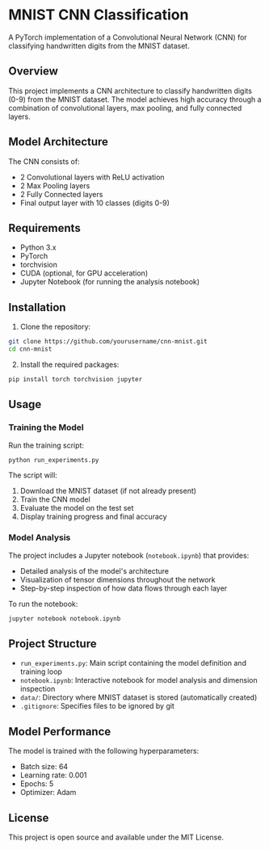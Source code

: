 # MNIST CNN Classification

A PyTorch implementation of a Convolutional Neural Network (CNN) for classifying handwritten digits from the MNIST dataset.

## Overview

This project implements a CNN architecture to classify handwritten digits (0-9) from the MNIST dataset. The model achieves high accuracy through a combination of convolutional layers, max pooling, and fully connected layers.

## Model Architecture

The CNN consists of:
- 2 Convolutional layers with ReLU activation
- 2 Max Pooling layers
- 2 Fully Connected layers
- Final output layer with 10 classes (digits 0-9)

## Requirements

- Python 3.x
- PyTorch
- torchvision
- CUDA (optional, for GPU acceleration)
- Jupyter Notebook (for running the analysis notebook)

## Installation

1. Clone the repository:
```bash
git clone https://github.com/yourusername/cnn-mnist.git
cd cnn-mnist
```

2. Install the required packages:
```bash
pip install torch torchvision jupyter
```

## Usage

### Training the Model

Run the training script:
```bash
python run_experiments.py
```

The script will:
1. Download the MNIST dataset (if not already present)
2. Train the CNN model
3. Evaluate the model on the test set
4. Display training progress and final accuracy

### Model Analysis

The project includes a Jupyter notebook (`notebook.ipynb`) that provides:
- Detailed analysis of the model's architecture
- Visualization of tensor dimensions throughout the network
- Step-by-step inspection of how data flows through each layer

To run the notebook:
```bash
jupyter notebook notebook.ipynb
```

## Project Structure

- `run_experiments.py`: Main script containing the model definition and training loop
- `notebook.ipynb`: Interactive notebook for model analysis and dimension inspection
- `data/`: Directory where MNIST dataset is stored (automatically created)
- `.gitignore`: Specifies files to be ignored by git

## Model Performance

The model is trained with the following hyperparameters:
- Batch size: 64
- Learning rate: 0.001
- Epochs: 5
- Optimizer: Adam

## License

This project is open source and available under the MIT License.